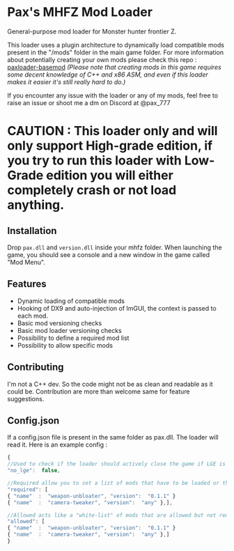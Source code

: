 # Pax's MHFZ Mod Loader

General-purpose mod loader for Monster hunter frontier Z.

This loader uses a plugin architecture to dynamically load compatible mods present in the "/mods" folder in the main game folder. For more information about potentially creating your own mods please check this repo : [paxloader-basemod](https://github.com/Paxlord/paxloader-basemod)
_(Please note that creating mods in this game requires some decent knowledge of C++ and x86 ASM, and even if this loader makes it easier it's still really hard to do.)_

If you encounter any issue with the loader or any of my mods, feel free to raise an issue or shoot me a dm on Discord at @pax_777

# **CAUTION : This loader only and will only support High-grade edition, if you try to run this loader with Low-Grade edition you will either completely crash or not load anything.** 

## Installation

Drop ```pax.dll``` and ```version.dll``` inside your mhfz folder. When launching the game, you should see a console and a new window in the game called "Mod Menu".

## Features

- Dynamic loading of compatible mods
- Hooking of DX9 and auto-injection of ImGUI, the context is passed to each mod.
- Basic mod versioning checks
- Basic mod loader versioning checks
- Possibility to define a required mod list 
- Possibility to allow specific mods

## Contributing

I'm not a C++ dev. So the code might not be as clean and readable as it could be. Contribution are more than welcome same for feature suggestions.

## Config.json

If a config.json file is present in the same folder as pax.dll. The loader will read it. Here is an example config :

```js
{
//Used to check if the loader should actively close the game if LGE is detected
"no_lge":  false,

//Required allow you to set a list of mods that have to be loaded or the client will be closed
"required": [
{ "name"  :  "weapon-unbloater", "version":  "0.1.1" }
{ "name"  :  "camera-tweaker", "version":  "any" },],

//Allowed acts like a "white-list" of mods that are allowed but not required.
"allowed": [
{ "name"  :  "weapon-unbloater", "version":  "0.1.1" }
{ "name"  :  "camera-tweaker", "version":  "any" },]
}
```
